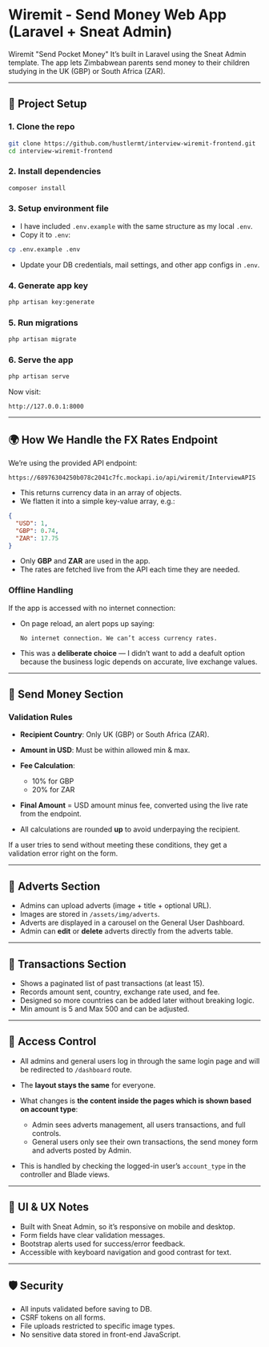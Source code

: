 
# **Wiremit - Send Money Web App (Laravel + Sneat Admin)**

Wiremit "Send Pocket Money" 
It’s built in Laravel using the Sneat Admin template. The app lets Zimbabwean parents send money to their children studying in the UK (GBP) or South Africa (ZAR).

---

## **📂 Project Setup**

### 1. **Clone the repo**

```bash
git clone https://github.com/hustlermt/interview-wiremit-frontend.git
cd interview-wiremit-frontend
```

### 2. **Install dependencies**

```bash
composer install

```

### 3. **Setup environment file**

* I have included `.env.example` with the same structure as my local `.env`.
* Copy it to `.env`:

```bash
cp .env.example .env
```

* Update your DB credentials, mail settings, and other app configs in `.env`.

### 4. **Generate app key**

```bash
php artisan key:generate
```

### 5. **Run migrations**

```bash
php artisan migrate
```

### 6. **Serve the app**

```bash
php artisan serve
```

Now visit:

```
http://127.0.0.1:8000
```

---

## **🌍 How We Handle the FX Rates Endpoint**

We’re using the provided API endpoint:

```
https://68976304250b078c2041c7fc.mockapi.io/api/wiremit/InterviewAPIS
```

* This returns currency data in an array of objects.
* We flatten it into a simple key-value array, e.g.:

```json
{
  "USD": 1,
  "GBP": 0.74,
  "ZAR": 17.75
}
```

* Only **GBP** and **ZAR** are used in the app.
* The rates are fetched live from the API each time they are needed.

### **Offline Handling**

If the app is accessed with no internet connection:

* On page reload, an alert pops up saying:

  ```
  No internet connection. We can’t access currency rates.
  ```
* This was a **deliberate choice** — I didn’t want to add a deafult option because the business logic depends on accurate, live exchange values.

---

## **💸 Send Money Section**

### **Validation Rules**

* **Recipient Country**: Only UK (GBP) or South Africa (ZAR).
* **Amount in USD**: Must be within allowed min & max.
* **Fee Calculation**:

  * 10% for GBP
  * 20% for ZAR
* **Final Amount** = USD amount minus fee, converted using the live rate from the endpoint.
* All calculations are rounded **up** to avoid underpaying the recipient.

If a user tries to send without meeting these conditions, they get a validation error right on the form.

---

## **📢 Adverts Section**

* Admins can upload adverts (image + title + optional URL).
* Images are stored in `/assets/img/adverts`.
* Adverts are displayed in a carousel on the General User Dashboard.
* Admin can **edit** or **delete** adverts directly from the adverts table.

---

## **📜 Transactions Section**

* Shows a paginated list of past transactions (at least 15).
* Records amount sent, country, exchange rate used, and fee.
* Designed so more countries can be added later without breaking logic.
* Min amount is 5 and Max 500 and can be adjusted.

---

## **🔐 Access Control**

* All admins and general users log in through the same login page and will be redirected to `/dashboard` route.
* The **layout stays the same** for everyone.
* What changes is **the content inside the pages which is shown based on account type**:

  * Admin sees adverts management, all users transactions, and full controls.
  * General users only see their own transactions, the send money form and adverts posted by Admin.
* This is handled by checking the logged-in user’s `account_type` in the controller and Blade views.

---

## **📱 UI & UX Notes**

* Built with Sneat Admin, so it’s responsive on mobile and desktop.
* Form fields have clear validation messages.
* Bootstrap alerts used for success/error feedback.
* Accessible with keyboard navigation and good contrast for text.

---

## **🛡 Security**

* All inputs validated before saving to DB.
* CSRF tokens on all forms.
* File uploads restricted to specific image types.
* No sensitive data stored in front-end JavaScript.


